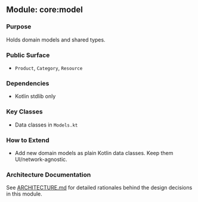 ## Module: core:model

### Purpose
Holds domain models and shared types.

### Public Surface
- `Product`, `Category`, `Resource`

### Dependencies
- Kotlin stdlib only

### Key Classes
- Data classes in `Models.kt`

### How to Extend
- Add new domain models as plain Kotlin data classes. Keep them UI/network-agnostic.

### Architecture Documentation
See [ARCHITECTURE.md](ARCHITECTURE.md) for detailed rationales behind the design decisions in this module.
